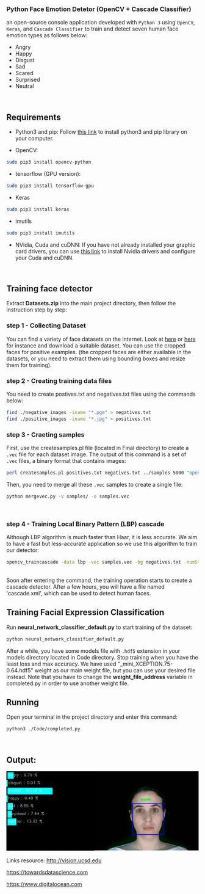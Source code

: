 ### Python Face Emotion Detetor (OpenCV + Cascade Classifier)
an open-source console application developed with `Python 3` using `OpenCV`, `Keras`, and `Cascade Classifier` to train and detect seven human face emotion types as follows below:
* Angry
* Happy
* Disgust
* Sad
* Scared
* Surprised
* Neutral

<br/>

## Requirements
- Python3 and pip: Follow [this link](https://www.digitalocean.com/community/tutorials/how-to-install-python-3-and-set-up-a-programming-environment-on-an-ubuntu-20-04-server) to install python3 and pip library on your computer.

- OpenCV:

```bash
sudo pip3 install opencv-python
```

- tensorflow (GPU version):

```bash
sudo pip3 install tensorflow-gpu
```
- Keras

```bash
sudo pip3 install keras
```
- imutils

```bash
sudo pip3 install imutils
```
- NVidia, Cuda and cuDNN: If you have not already installed your graphic card drivers, you can use [this link](https://towardsdatascience.com/installing-tensorflow-gpu-in-ubuntu-20-04-4ee3ca4cb75d "this link") to install Nvidia drivers and configure your Cuda and cuDNN.

<br/>

## Training face detector
Extract **Datasets.zip** into the main project directory, then follow the instruction step by step:

### step 1 - Collecting Dataset
You can find a variety of face datasets on the internet. Look at [here](http://vision.ucsd.edu/content/yale-face-database) or [here](http://vision.ucsd.edu/content/extended-yale-face-database-b-b) for instance and download a suitable dataset. You can use the cropped faces for positive examples. (the cropped faces are either available in the datasets, or you need to extract them using bounding boxes and resize them for training).

### step 2 - Creating training data files
You need to create postives.txt and negatives.txt files using the commands below:
```bash
find ./negative_images -iname "*.pgm" > negatives.txt
find ./positive_images -iname "*.jpg" > positives.txt
```

### step 3 - Craeting samples
First, use the createsamples.pl file (located in Final directory) to create a `.vec` file for each dataset image. The output of this command is a set of `.vec` files, a binary format that contains images:
```bash
perl createsamples.pl positives.txt negatives.txt ../samples 5000 "opencv_createsamples -bgcolor 0 -bgthresh 0 -maxxangle 1.1 -maxyangle 1.1 maxzangle 0.5 -maxidev 40 -w 40 -h 40"
```

Then, you need to merge all these `.vec` samples to create a single file:
```bash
python mergevec.py -v samples/ -o samples.vec
```
<br/>

### step 4 - Training Local Binary Pattern (LBP) cascade
Although LBP algorithm is much faster than Haar, it is less accurate. We aim to have a fast but less-accurate application so we use this algorithm to train our detector:
```bash
opencv_traincascade -data lbp -vec samples.vec -bg negatives.txt -numStages 20 -minHitRate 0.999 -maxFalseAlarmRate 0.5 -numPos 4000 -numNeg 7000 -w 40 -h 40 -mode ALL -precalcValBufSize 4096 -precalcIdxBufSize 4096 -featureType LBP
```

<br/>
Soon after entering the command, the training operation starts to create a cascade detector. After a few hours, you will have a file named 'cascade.xml', which can be used to detect human faces.
<br/>

## Training Facial Expression Classification
Run **neural_network_classifier_default.py** to start training of the dataset:
```bash
python neural_network_classifier_default.py
```
After a while, you have some models file with `.hdf5` extension in your models directory located in Code directory. Stop training when you have the least loss and max accuracy. We have used  "_mini_XCEPTION.75-0.64.hdf5"  weight as our main weight file, but you can use your desired file instead. Note that you have to change the **weight_file_address** variable in completed.py in order to use another weight file.

## Running
Open your terminal in the project directory and enter this command:
```bash
python3 ./Code/completed.py
```

<br/>

## Output:
![](https://github.com/mohammadJaliliTorkamani/Face-Emotions-Detector/blob/master/media/ezgif.com-gif-maker.gif)


Links resource:
http://vision.ucsd.edu

https://towardsdatascience.com

https://www.digitalocean.com

